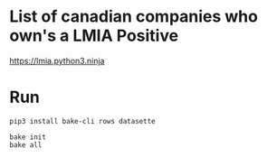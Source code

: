 # List of canadian companies who own's a LMIA Positive

https://lmia.python3.ninja


# Run

```
pip3 install bake-cli rows datasette

bake init
bake all
```
